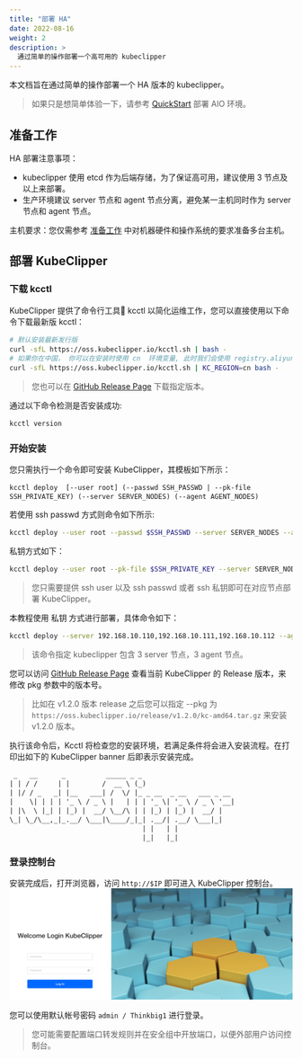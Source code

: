 ```yaml
---
title: "部署 HA"
date: 2022-08-16
weight: 2
description: >
  通过简单的操作部署一个高可用的 kubeclipper
---
```



本文档旨在通过简单的操作部署一个 HA 版本的 kubeclipper。
> 如果只是想简单体验一下，请参考 [QuickStart](https://github.com/kubeclipper/kubeclipper/blob/master/README_zh.md#quick-start) 部署 AIO 环境。

## 准备工作

HA 部署注意事项：

- kubeclipper 使用 etcd 作为后端存储，为了保证高可用，建议使用 3 节点及以上来部署。
- 生产环境建议 server 节点和 agent 节点分离，避免某一主机同时作为 server 节点和 agent 节点。

主机要求：您仅需参考  [准备工作](https://github.com/kubeclipper/kubeclipper/blob/master/README_zh.md#%E5%87%86%E5%A4%87%E5%B7%A5%E4%BD%9C) 中对机器硬件和操作系统的要求准备多台主机。


## 部署 KubeClipper

### 下载 kcctl

KubeClipper 提供了命令行工具🔧 kcctl 以简化运维工作，您可以直接使用以下命令下载最新版 kcctl：

```bash
# 默认安装最新发行版
curl -sfL https://oss.kubeclipper.io/kcctl.sh | bash -
# 如果你在中国， 你可以在安装时使用 cn  环境变量, 此时我们会使用 registry.aliyuncs.com/google_containers 代替 k8s.gcr.io
curl -sfL https://oss.kubeclipper.io/kcctl.sh | KC_REGION=cn bash -
```

> 您也可以在 [GitHub Release Page](https://github.com/kubeclipper/kubeclipper/releases) 下载指定版本。

通过以下命令检测是否安装成功:

```bash
kcctl version
```



### 开始安装

您只需执行一个命令即可安装 KubeClipper，其模板如下所示：

```
kcctl deploy  [--user root] (--passwd SSH_PASSWD | --pk-file SSH_PRIVATE_KEY) (--server SERVER_NODES) (--agent AGENT_NODES)
```



若使用 ssh passwd 方式则命令如下所示:

```bash
kcctl deploy --user root --passwd $SSH_PASSWD --server SERVER_NODES --agent AGENT_NODES
```

私钥方式如下：

```bash
kcctl deploy --user root --pk-file $SSH_PRIVATE_KEY --server SERVER_NODES --agent AGENT_NODES
```

> 您只需要提供 ssh user 以及 ssh passwd 或者 ssh 私钥即可在对应节点部署 KubeClipper。

本教程使用 私钥 方式进行部署，具体命令如下：

```bash
kcctl deploy --server 192.168.10.110,192.168.10.111,192.168.10.112 --agent 192.168.10.113,192.168.10.114,192.168.10.115 --pk-file ~/.ssh/id_rsa --pkg https://oss.kubeclipper.io/release/v1.1.0/kc-amd64.tar.gz
```

> 该命令指定 kubeclipper 包含 3 server 节点，3 agent 节点。

您可以访问  [GitHub Release Page](https://github.com/kubeclipper/kubeclipper/releases)  查看当前 KubeClipper 的 Release 版本，来修改 pkg 参数中的版本号。

> 比如在 v1.2.0 版本 release 之后您可以指定 --pkg 为 `https://oss.kubeclipper.io/release/v1.2.0/kc-amd64.tar.gz` 来安装 v1.2.0 版本。



执行该命令后，Kcctl 将检查您的安装环境，若满足条件将会进入安装流程。在打印出如下的 KubeClipper banner 后即表示安装完成。

```text
 _   __      _          _____ _ _
| | / /     | |        /  __ \ (_)
| |/ / _   _| |__   ___| /  \/ |_ _ __  _ __   ___ _ __
|    \| | | | '_ \ / _ \ |   | | | '_ \| '_ \ / _ \ '__|
| |\  \ |_| | |_) |  __/ \__/\ | | |_) | |_) |  __/ |
\_| \_/\__,_|_.__/ \___|\____/_|_| .__/| .__/ \___|_|
                                 | |   | |
                                 |_|   |_|
```



### 登录控制台

安装完成后，打开浏览器，访问 `http://$IP` 即可进入 KubeClipper 控制台。
![console](/images/docs-quickstart/console-login.png)

您可以使用默认帐号密码 `admin / Thinkbig1` 进行登录。


> 您可能需要配置端口转发规则并在安全组中开放端口，以便外部用户访问控制台。